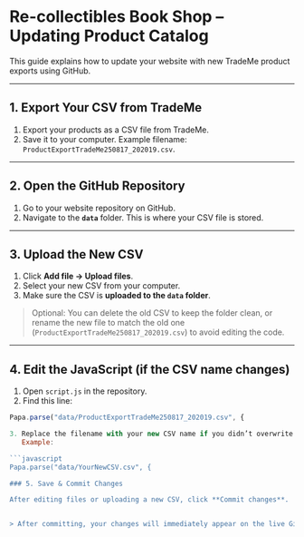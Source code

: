# Re-collectibles Book Shop – Updating Product Catalog

This guide explains how to update your website with new TradeMe product exports using GitHub.  

---

## 1. Export Your CSV from TradeMe

1. Export your products as a CSV file from TradeMe.  
2. Save it to your computer. Example filename: `ProductExportTradeMe250817_202019.csv`.

---

## 2. Open the GitHub Repository

1. Go to your website repository on GitHub.  
2. Navigate to the **`data`** folder. This is where your CSV file is stored.

---

## 3. Upload the New CSV

1. Click **Add file → Upload files**.  
2. Select your new CSV from your computer.  
3. Make sure the CSV is **uploaded to the `data` folder**.  

> Optional: You can delete the old CSV to keep the folder clean, or rename the new file to match the old one (`ProductExportTradeMe250817_202019.csv`) to avoid editing the code.

---

## 4. Edit the JavaScript (if the CSV name changes)

1. Open `script.js` in the repository.  
2. Find this line:

```javascript
Papa.parse("data/ProductExportTradeMe250817_202019.csv", {

3. Replace the filename with your new CSV name if you didn’t overwrite the old one.  
   Example:

```javascript
Papa.parse("data/YourNewCSV.csv", {

### 5. Save & Commit Changes

After editing files or uploading a new CSV, click **Commit changes**.


> After committing, your changes will immediately appear on the live GitHub Pages site (after a few seconds).

